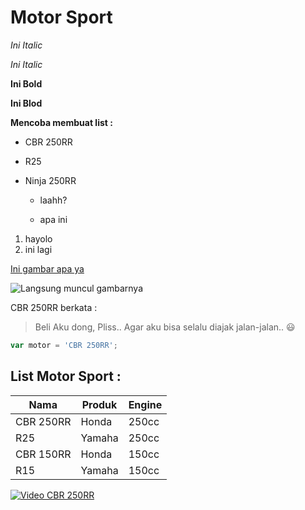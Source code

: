 # Motor Sport
_Ini Italic_

*Ini Italic*

__Ini Bold__

**Ini Blod**

__Mencoba membuat list :__

 - CBR 250RR

 - R25

 - Ninja 250RR

    - laahh?

    - apa ini

1. hayolo
2. ini lagi

[Ini gambar apa ya](https://www.visordown.com/sites/default/files/field/image/85456.jpg)

![Langsung muncul gambarnya](https://www.visordown.com/sites/default/files/field/image/85456.jpg)

CBR 250RR berkata :
>Beli Aku dong, Pliss.. Agar aku bisa selalu diajak jalan-jalan.. :smiley:

```javascript
var motor = 'CBR 250RR';
```

## List Motor Sport :
Nama | Produk | Engine
-----|--------|-------
CBR 250RR | Honda | 250cc
R25  | Yamaha | 250cc
CBR 150RR | Honda | 150cc
R15 | Yamaha | 150cc

[![Video CBR 250RR](https://encrypted-tbn0.gstatic.com/images?q=tbn:ANd9GcSGLngUdHUC_ExvjGSVSATXMKKRbNW3ba1P7lDTCX9OMgrM5JOs)](https://www.youtube.com/watch?v=cixcJh6U5qM)
